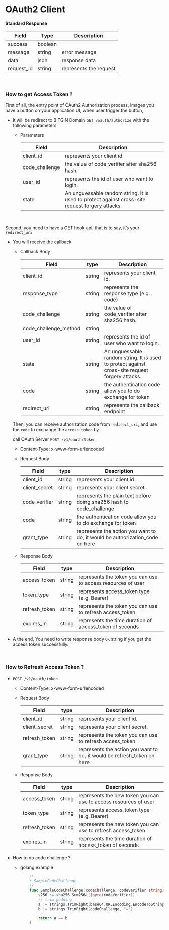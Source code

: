 # OAuth2 Client

**Standard Response**

| Field | Type | Description |
| --- | --- | --- |
| success | boolean | |
| message | string | error message |
| data | json  | response data |
| request_id | string | represents the request |

<br/>

### How to get Access Token ?

First of all, the entry point of OAuth2 Authorization process, images you have a button on your application UI, when user trigger the button, 

- it will be redirect to  BITGIN Domain `GET /oauth/authorize`  with the following parameters
    - Parameters
        
        | Field | Description |
        | --- | --- |
        | client_id | represents your client id. |
        | code_challenge | the value of code_verifier after sha256 hash. |
        | user_id | represents the id of user who want to login.  |
        | state | An unguessable random string. It is used to protect against cross-site request forgery attacks. |

<br/>

Second, you need to have a GET hook api, that is to say, it’s your `redirect_uri`

- You will receive the callback
    
    - Callback Body

        | Field | type |Description |
        | --- | --- | --- |
        | client_id | string| represents your client id. |
        | response_type | string | represents the response type (e.g. code) |
        | code_challenge | string | the value of code_verifier after sha256 hash. |
        | code_challenge_method | string |  |
        | user_id | string| represents the id of user who want to login.  |
        | state | string|  An unguessable random string. It is used to protect against cross-site request forgery attacks. |
        | code | string | the authentication code allow you to do exchange for token |
        | redirect_uri | string | represents the callback endpoint |
        
    Then, you can receive authorization code from `redirect_uri`, and use the `code` to exchange the `access_token` by 
    
    call  OAuth Server `POST /v1/oauth/token`
    
    - Content-Type: x-www-form-urlencoded
    - Request Body
        
        | Field | type |Description |
        | --- | --- | --- |
        | client_id | string| represents your client id. |
        | client_secret | string| represents your client secret. |
        | code_verifier | string | represents the plain text before doing sha256 hash to code_challenge |
        | code | string | the authentication code allow you to do exchange for token |
        |grant_type| string | represents the action you want to do, it would be authorization_code on here|
  
        
    - Response Body
        
        | Field | type |Description |
        | --- | --- | --- |
        | access_token | string| represents the token you can use to access resources of user |
        | token_type | string| represents access_token type (e.g. Bearer) |
        | refresh_token | string | represents the token you can use to refresh access_token |
        | expires_in | string | represents the time duration of access_token of seconds |

        
- A the end, You need to write response body `OK` string if you get the access token successfully.

<br />

### How to Refresh Access Token ?
    
- `POST /v1/oauth/token`
    - Content-Type: x-www-form-urlencoded
    - Request Body
        
        | Field | type |Description |
        | --- | --- | --- |
        | client_id | string| represents your client id. |
        | client_secret | string| represents your client secret. |
        | refresh_token | string | represents the token you can use to refresh access_token |
        |grant_type| string | represents the action you want to do, it would be refresh_token on here|



    - Response Body
        
        | Field | type |Description |
        | --- | --- | --- |
        | access_token | string| represents the new token you can use to access resources of user |
        | token_type | string| represents access_token type (e.g. Bearer) |
        | refresh_token | string | represents the new token you can use to refresh access_token |
        | expires_in | string | represents the time duration of access_token of seconds |

- How to do code challenge ?
    - golang example
        ```go
            /*
            * SampleCodeChallenge
            */
            func SampleCodeChallenge(codeChallenge, codeVerifier string) bool {
                s256 := sha256.Sum256([]byte(codeVerifier))
                // trim padding
                a := strings.TrimRight(base64.URLEncoding.EncodeToString(s256[:]), "=")
                b := strings.TrimRight(codeChallenge, "=")

                return a == b
            }
        ```